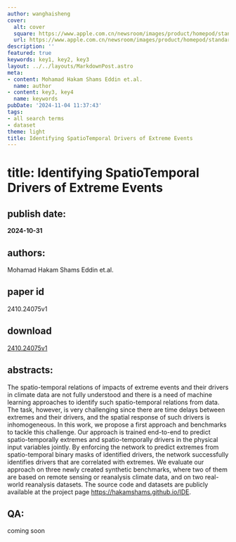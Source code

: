 ```yaml
---
author: wanghaisheng
cover:
  alt: cover
  square: https://www.apple.com.cn/newsroom/images/product/homepod/standard/Apple-HomePod-hero-230118_big.jpg.large_2x.jpg
  url: https://www.apple.com.cn/newsroom/images/product/homepod/standard/Apple-HomePod-hero-230118_big.jpg.large_2x.jpg
description: ''
featured: true
keywords: key1, key2, key3
layout: ../../layouts/MarkdownPost.astro
meta:
- content: Mohamad Hakam Shams Eddin et.al.
  name: author
- content: key3, key4
  name: keywords
pubDate: '2024-11-04 11:37:43'
tags:
- all search terms
- dataset
theme: light
title: Identifying SpatioTemporal Drivers of Extreme Events
---
```


# title: Identifying SpatioTemporal Drivers of Extreme Events 
## publish date: 
**2024-10-31** 
## authors: 
  Mohamad Hakam Shams Eddin et.al. 
## paper id
2410.24075v1
## download
[2410.24075v1](http://arxiv.org/abs/2410.24075v1)
## abstracts:
The spatio-temporal relations of impacts of extreme events and their drivers in climate data are not fully understood and there is a need of machine learning approaches to identify such spatio-temporal relations from data. The task, however, is very challenging since there are time delays between extremes and their drivers, and the spatial response of such drivers is inhomogeneous. In this work, we propose a first approach and benchmarks to tackle this challenge. Our approach is trained end-to-end to predict spatio-temporally extremes and spatio-temporally drivers in the physical input variables jointly. By enforcing the network to predict extremes from spatio-temporal binary masks of identified drivers, the network successfully identifies drivers that are correlated with extremes. We evaluate our approach on three newly created synthetic benchmarks, where two of them are based on remote sensing or reanalysis climate data, and on two real-world reanalysis datasets. The source code and datasets are publicly available at the project page https://hakamshams.github.io/IDE.
## QA:
coming soon
